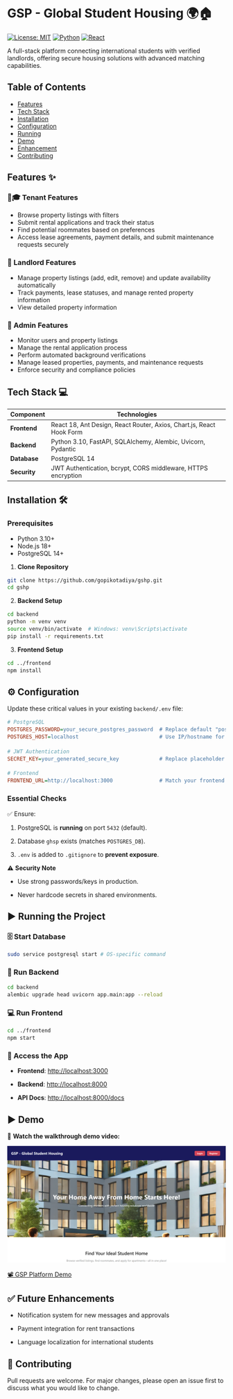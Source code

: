 # GSP - Global Student Housing 🌍🏠
[![License: MIT](https://img.shields.io/badge/License-MIT-blue.svg)](https://opensource.org/licenses/MIT)
[![Python](https://img.shields.io/badge/Python-3.10%2B-blue)](https://python.org)
[![React](https://img.shields.io/badge/React-18%2B-blue)](https://react.dev)

A full-stack platform connecting international students with verified landlords, offering secure housing solutions with advanced matching capabilities.

## Table of Contents
- [Features](#features-)
- [Tech Stack](#tech-stack-)
- [Installation](#installation-instructions-)
- [Configuration](#configuration-)
- [Running](#running-)
- [Demo](#demo-)
- [Enhancement](#future-enhancements-)
- [Contributing](#contributing-)

## Features ✨

### 👨🎓 Tenant Features
- Browse property listings with filters
- Submit rental applications and track their status
- Find potential roommates based on preferences
- Access lease agreements, payment details, and submit maintenance requests securely

### 👔 Landlord Features
- Manage property listings (add, edit, remove) and update availability automatically
- Track payments, lease statuses, and manage rented property information
- View detailed property information

### 👮 Admin Features
- Monitor users and property listings
- Manage the rental application process
- Perform automated background verifications
- Manage leased properties, payments, and maintenance requests
- Enforce security and compliance policies

## Tech Stack 💻

| Component | Technologies |
|--|--|
| **Frontend** | React 18, Ant Design, React Router, Axios, Chart.js, React Hook Form  |
| **Backend** | Python 3.10, FastAPI, SQLAlchemy, Alembic, Uvicorn, Pydantic  |
| **Database** | PostgreSQL 14  |
| **Security** | JWT Authentication, bcrypt, CORS middleware, HTTPS encryption  |

## Installation 🛠️

### Prerequisites
- Python 3.10+
- Node.js 18+
- PostgreSQL 14+

1. **Clone Repository**
```bash
git clone https://github.com/gopikotadiya/gshp.git
cd gshp
```

2. **Backend Setup**
```bash
cd backend
python -m venv venv
source venv/bin/activate  # Windows: venv\Scripts\activate
pip install -r requirements.txt
```

3. **Frontend Setup**
```bash
cd ../frontend
npm install
```

## ⚙️ Configuration 

Update these critical values in your existing `backend/.env` file:  

```ini
# PostgreSQL 
POSTGRES_PASSWORD=your_secure_postgres_password  # Replace default "postgres12"  
POSTGRES_HOST=localhost                          # Use IP/hostname for remote databases  

# JWT Authentication 
SECRET_KEY=your_generated_secure_key             # Replace placeholder (e.g., use `openssl rand -hex 32`)  

# Frontend 
FRONTEND_URL=http://localhost:3000               # Match your frontend's running address  
```
### Essential Checks

✅ Ensure:

1.  PostgreSQL is  **running**  on port  `5432`  (default).
    
2.  Database  `ghsp`  exists (matches  `POSTGRES_DB`).
    
3.  `.env`  is added to  `.gitignore`  to  **prevent exposure**.
    

⚠️  **Security Note**

-   Use strong passwords/keys in production.
    
-   Never hardcode secrets in shared environments.

## ▶️ Running the Project

### 🗄️ Start Database

```bash
sudo service postgresql start # OS-specific command
```

### 🚀 Run Backend

```bash
cd backend
alembic upgrade head uvicorn app.main:app --reload
``` 


### 💻 Run Frontend

```bash
cd ../frontend
npm start
``` 


### 🔗 Access the App

-   **Frontend**: [http://localhost:3000](http://localhost:3000)
    
-   **Backend**: [http://localhost:8000](http://localhost:8000)
    
-   **API Docs**: [http://localhost:8000/docs](http://localhost:8000/docs)
    


## ▶️ Demo
🎥 **Watch the walkthrough demo video:**  

![alt text](image.png)

[📽️ GSP Platform Demo](demo/Project%20Demo.mp4)

## ✅ Future Enhancements

-   Notification system for new messages and approvals
    
-   Payment integration for rent transactions
    
-   Language localization for international students


## 🤝 Contributing

Pull requests are welcome. For major changes, please open an issue first to discuss what you would like to change.
